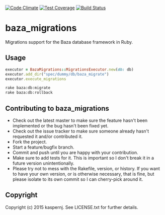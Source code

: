 [![Code Climate](https://codeclimate.com/github/kaspernj/baza_migrations/badges/gpa.svg)](https://codeclimate.com/github/kaspernj/baza_migrations)
[![Test Coverage](https://codeclimate.com/github/kaspernj/baza_migrations/badges/coverage.svg)](https://codeclimate.com/github/kaspernj/baza_migrations)
[![Build Status](https://img.shields.io/shippable/54f837035ab6cc135292f855.svg)](https://app.shippable.com/projects/54f837035ab6cc135292f855/builds/latest)

# baza_migrations

Migrations support for the Baza database framework in Ruby.

## Usage

```ruby
executor = BazaMigrations::MigrationsExecutor.new(db: db)
executor.add_dir("spec/dummy/db/baza_migrate")
executor.execute_migrations
```

```bash
rake baza:db:migrate
rake baza:db:rollback
```

## Contributing to baza_migrations

* Check out the latest master to make sure the feature hasn't been implemented or the bug hasn't been fixed yet.
* Check out the issue tracker to make sure someone already hasn't requested it and/or contributed it.
* Fork the project.
* Start a feature/bugfix branch.
* Commit and push until you are happy with your contribution.
* Make sure to add tests for it. This is important so I don't break it in a future version unintentionally.
* Please try not to mess with the Rakefile, version, or history. If you want to have your own version, or is otherwise necessary, that is fine, but please isolate to its own commit so I can cherry-pick around it.

## Copyright

Copyright (c) 2015 kaspernj. See LICENSE.txt for
further details.
